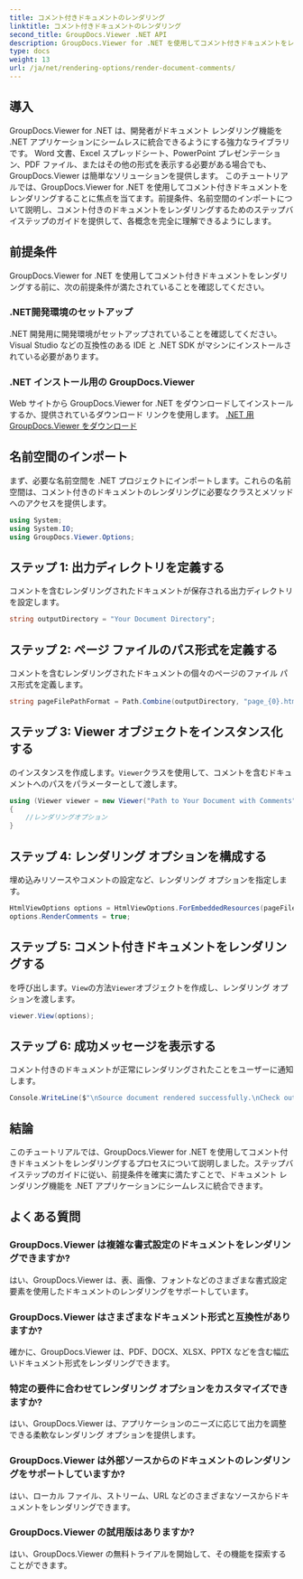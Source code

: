 ```yaml
---
title: コメント付きドキュメントのレンダリング
linktitle: コメント付きドキュメントのレンダリング
second_title: GroupDocs.Viewer .NET API
description: GroupDocs.Viewer for .NET を使用してコメント付きドキュメントをレンダリングする方法を学びます。シームレスな統合については、ステップバイステップのガイドに従ってください。
type: docs
weight: 13
url: /ja/net/rendering-options/render-document-comments/
---
```

## 導入
GroupDocs.Viewer for .NET は、開発者がドキュメント レンダリング機能を .NET アプリケーションにシームレスに統合できるようにする強力なライブラリです。 Word 文書、Excel スプレッドシート、PowerPoint プレゼンテーション、PDF ファイル、またはその他の形式を表示する必要がある場合でも、GroupDocs.Viewer は簡単なソリューションを提供します。
このチュートリアルでは、GroupDocs.Viewer for .NET を使用してコメント付きドキュメントをレンダリングすることに焦点を当てます。前提条件、名前空間のインポートについて説明し、コメント付きのドキュメントをレンダリングするためのステップバイステップのガイドを提供して、各概念を完全に理解できるようにします。
## 前提条件
GroupDocs.Viewer for .NET を使用してコメント付きドキュメントをレンダリングする前に、次の前提条件が満たされていることを確認してください。
### .NET開発環境のセットアップ
.NET 開発用に開発環境がセットアップされていることを確認してください。 Visual Studio などの互換性のある IDE と .NET SDK がマシンにインストールされている必要があります。
### .NET インストール用の GroupDocs.Viewer
Web サイトから GroupDocs.Viewer for .NET をダウンロードしてインストールするか、提供されているダウンロード リンクを使用します。
[.NET 用 GroupDocs.Viewer をダウンロード](https://releases.groupdocs.com/viewer/net/)

## 名前空間のインポート
まず、必要な名前空間を .NET プロジェクトにインポートします。これらの名前空間は、コメント付きのドキュメントのレンダリングに必要なクラスとメソッドへのアクセスを提供します。
```csharp
using System;
using System.IO;
using GroupDocs.Viewer.Options;
```

## ステップ 1: 出力ディレクトリを定義する
コメントを含むレンダリングされたドキュメントが保存される出力ディレクトリを設定します。
```csharp
string outputDirectory = "Your Document Directory";
```
## ステップ 2: ページ ファイルのパス形式を定義する
コメントを含むレンダリングされたドキュメントの個々のページのファイル パス形式を定義します。
```csharp
string pageFilePathFormat = Path.Combine(outputDirectory, "page_{0}.html");
```
## ステップ 3: Viewer オブジェクトをインスタンス化する
のインスタンスを作成します。`Viewer`クラスを使用して、コメントを含むドキュメントへのパスをパラメーターとして渡します。
```csharp
using (Viewer viewer = new Viewer("Path to Your Document with Comments"))
{
    //レンダリングオプション
}
```
## ステップ 4: レンダリング オプションを構成する
埋め込みリソースやコメントの設定など、レンダリング オプションを指定します。
```csharp
HtmlViewOptions options = HtmlViewOptions.ForEmbeddedResources(pageFilePathFormat);
options.RenderComments = true;
```
## ステップ 5: コメント付きドキュメントをレンダリングする
を呼び出します。`View`の方法`Viewer`オブジェクトを作成し、レンダリング オプションを渡します。
```csharp
viewer.View(options);
```
## ステップ 6: 成功メッセージを表示する
コメント付きのドキュメントが正常にレンダリングされたことをユーザーに通知します。
```csharp
Console.WriteLine($"\nSource document rendered successfully.\nCheck output in {outputDirectory}.");
```

## 結論
このチュートリアルでは、GroupDocs.Viewer for .NET を使用してコメント付きドキュメントをレンダリングするプロセスについて説明しました。ステップバイステップのガイドに従い、前提条件を確実に満たすことで、ドキュメント レンダリング機能を .NET アプリケーションにシームレスに統合できます。
## よくある質問
### GroupDocs.Viewer は複雑な書式設定のドキュメントをレンダリングできますか?
はい、GroupDocs.Viewer は、表、画像、フォントなどのさまざまな書式設定要素を使用したドキュメントのレンダリングをサポートしています。
### GroupDocs.Viewer はさまざまなドキュメント形式と互換性がありますか?
確かに、GroupDocs.Viewer は、PDF、DOCX、XLSX、PPTX などを含む幅広いドキュメント形式をレンダリングできます。
### 特定の要件に合わせてレンダリング オプションをカスタマイズできますか?
はい、GroupDocs.Viewer は、アプリケーションのニーズに応じて出力を調整できる柔軟なレンダリング オプションを提供します。
### GroupDocs.Viewer は外部ソースからのドキュメントのレンダリングをサポートしていますか?
はい、ローカル ファイル、ストリーム、URL などのさまざまなソースからドキュメントをレンダリングできます。
### GroupDocs.Viewer の試用版はありますか?
はい、GroupDocs.Viewer の無料トライアルを開始して、その機能を探索することができます。